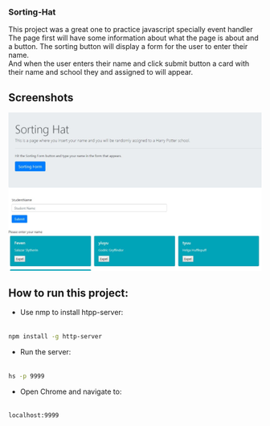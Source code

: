 ### Sorting-Hat
This project was a great one to practice javascript specially event handler  
The page first will have some information about what the page is about and a button.
The sorting button will display a form for the user to enter their name.  
And when the user enters their name and click submit button a card with their name and school they and assigned to will appear.  




## Screenshots
![main page](./image/sorting.jpg)



## How to run this project:

* Use nmp to install htpp-server:

```sh

npm install -g http-server

```
* Run the server:

```sh

hs -p 9999

```

* Open Chrome and navigate to:

```

localhost:9999

```
